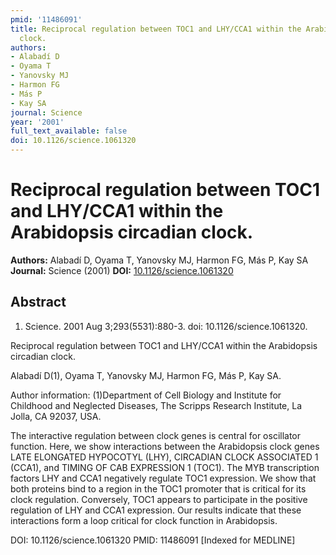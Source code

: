 ```yaml
---
pmid: '11486091'
title: Reciprocal regulation between TOC1 and LHY/CCA1 within the Arabidopsis circadian
  clock.
authors:
- Alabadí D
- Oyama T
- Yanovsky MJ
- Harmon FG
- Más P
- Kay SA
journal: Science
year: '2001'
full_text_available: false
doi: 10.1126/science.1061320
---
```


# Reciprocal regulation between TOC1 and LHY/CCA1 within the Arabidopsis circadian clock.
**Authors:** Alabadí D, Oyama T, Yanovsky MJ, Harmon FG, Más P, Kay SA
**Journal:** Science (2001)
**DOI:** [10.1126/science.1061320](https://doi.org/10.1126/science.1061320)

## Abstract

1. Science. 2001 Aug 3;293(5531):880-3. doi: 10.1126/science.1061320.

Reciprocal regulation between TOC1 and LHY/CCA1 within the Arabidopsis circadian 
clock.

Alabadí D(1), Oyama T, Yanovsky MJ, Harmon FG, Más P, Kay SA.

Author information:
(1)Department of Cell Biology and Institute for Childhood and Neglected 
Diseases, The Scripps Research Institute, La Jolla, CA 92037, USA.

The interactive regulation between clock genes is central for oscillator 
function. Here, we show interactions between the Arabidopsis clock genes LATE 
ELONGATED HYPOCOTYL (LHY), CIRCADIAN CLOCK ASSOCIATED 1 (CCA1), and TIMING OF 
CAB EXPRESSION 1 (TOC1). The MYB transcription factors LHY and CCA1 negatively 
regulate TOC1 expression. We show that both proteins bind to a region in the 
TOC1 promoter that is critical for its clock regulation. Conversely, TOC1 
appears to participate in the positive regulation of LHY and CCA1 expression. 
Our results indicate that these interactions form a loop critical for clock 
function in Arabidopsis.

DOI: 10.1126/science.1061320
PMID: 11486091 [Indexed for MEDLINE]
